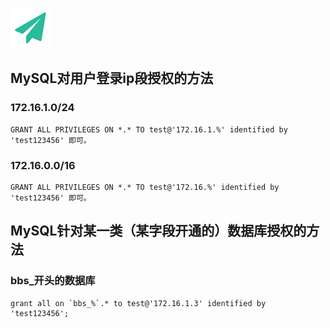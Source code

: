 <!--
author: yanliang.zhao
head: http://blog.itttl.com/logo_miao.png
date: 2015-12-28
title: MySQL GRANT一个IP端的授权（MySQL正则）
tags: MySQL,grant
category: MySQL
status: publist
summary: MySQL GRANT一个IP端的授权,MySQL正则 
-->

![gitblog-logo](./img/logo_64x64.png)

## MySQL对用户登录ip段授权的方法

### 172.16.1.0/24
```
GRANT ALL PRIVILEGES ON *.* TO test@'172.16.1.%' identified by 'test123456' 即可。
```
### 172.16.0.0/16
```
GRANT ALL PRIVILEGES ON *.* TO test@'172.16.%' identified by 'test123456' 即可。
```

## MySQL针对某一类（某字段开通的）数据库授权的方法
### bbs_开头的数据库
```
grant all on `bbs_%`.* to test@'172.16.1.3' identified by 'test123456';
```
